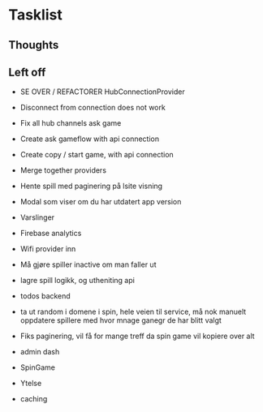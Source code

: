 # Tasklist

## Thoughts

## Left off

- SE OVER / REFACTORER HubConnectionProvider

- Disconnect from connection does not work
- Fix all hub channels ask game
- Create ask gameflow with api connection
- Create copy / start game, with api connection
- Merge together providers
- Hente spill med paginering på lsite visning
- Modal som viser om du har utdatert app version
- Varslinger
- Firebase analytics
- Wifi provider inn
- Må gjøre spiller inactive om man faller ut

- lagre spill logikk, og utheniting api
- todos backend
- ta ut random i domene i spin, hele veien til service, må nok manuelt oppdatere spillere med hvor mnage ganegr de har blitt valgt
- Fiks paginering, vil få for mange treff da spin game vil kopiere over alt
- admin dash

- SpinGame

- Ytelse
- caching
